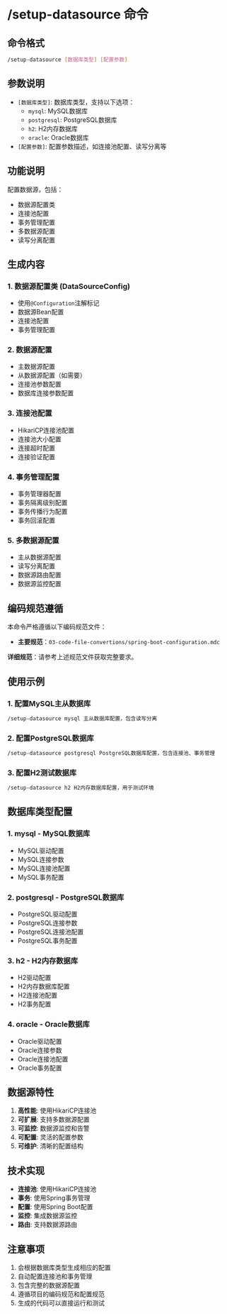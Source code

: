 # /setup-datasource 命令

## 命令格式
```bash
/setup-datasource [数据库类型] [配置参数]
```

## 参数说明
- `[数据库类型]`: 数据库类型，支持以下选项：
  - `mysql`: MySQL数据库
  - `postgresql`: PostgreSQL数据库
  - `h2`: H2内存数据库
  - `oracle`: Oracle数据库
- `[配置参数]`: 配置参数描述，如连接池配置、读写分离等

## 功能说明
配置数据源，包括：
- 数据源配置类
- 连接池配置
- 事务管理配置
- 多数据源配置
- 读写分离配置

## 生成内容

### 1. 数据源配置类 (DataSourceConfig)
- 使用`@Configuration`注解标记
- 数据源Bean配置
- 连接池配置
- 事务管理配置

### 2. 数据源配置
- 主数据源配置
- 从数据源配置（如需要）
- 连接池参数配置
- 数据库连接参数配置

### 3. 连接池配置
- HikariCP连接池配置
- 连接池大小配置
- 连接超时配置
- 连接验证配置

### 4. 事务管理配置
- 事务管理器配置
- 事务隔离级别配置
- 事务传播行为配置
- 事务回滚配置

### 5. 多数据源配置
- 主从数据源配置
- 读写分离配置
- 数据源路由配置
- 数据源监控配置

## 编码规范遵循

本命令严格遵循以下编码规范文件：
- **主要规范**：`03-code-file-convertions/spring-boot-configuration.mdc`

**详细规范**：请参考上述规范文件获取完整要求。

## 使用示例

### 1. 配置MySQL主从数据库
```bash
/setup-datasource mysql 主从数据库配置，包含读写分离
```

### 2. 配置PostgreSQL数据库
```bash
/setup-datasource postgresql PostgreSQL数据库配置，包含连接池、事务管理
```

### 3. 配置H2测试数据库
```bash
/setup-datasource h2 H2内存数据库配置，用于测试环境
```

## 数据库类型配置

### 1. mysql - MySQL数据库
- MySQL驱动配置
- MySQL连接参数
- MySQL连接池配置
- MySQL事务配置

### 2. postgresql - PostgreSQL数据库
- PostgreSQL驱动配置
- PostgreSQL连接参数
- PostgreSQL连接池配置
- PostgreSQL事务配置

### 3. h2 - H2内存数据库
- H2驱动配置
- H2内存数据库配置
- H2连接池配置
- H2事务配置

### 4. oracle - Oracle数据库
- Oracle驱动配置
- Oracle连接参数
- Oracle连接池配置
- Oracle事务配置

## 数据源特性
1. **高性能**: 使用HikariCP连接池
2. **可扩展**: 支持多数据源配置
3. **可监控**: 数据源监控和告警
4. **可配置**: 灵活的配置参数
5. **可维护**: 清晰的配置结构

## 技术实现
- **连接池**: 使用HikariCP连接池
- **事务**: 使用Spring事务管理
- **配置**: 使用Spring Boot配置
- **监控**: 集成数据源监控
- **路由**: 支持数据源路由

## 注意事项
1. 会根据数据库类型生成相应的配置
2. 自动配置连接池和事务管理
3. 包含完整的数据源配置
4. 遵循项目的编码规范和配置规范
5. 生成的代码可以直接运行和测试
